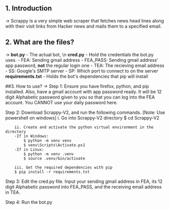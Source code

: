 ## 1. Introduction 
-> Scrappy is a very simple web scraper that fetches news head lines along with their visit links from Hacker news and mails them to a specified email.

## 2. What are the files?
-> **bot.py** - The actual bot, \n
   **cred.py** - Hold the credentials the bot.py uses.
	- FEA: Sending gmail address
	- FEA_PASS: Sending gmail address' app password, **not** the regular login one
	- TEA: The recieving email address
	- SS: Google's SMTP server
	- SP: Which port to connect to on the server
   **requirements.txt** - Holds the bot's dependencies that pip will install 

##3. How to use?
-> Step 1: Ensure you have firefox, python, and pip installed. Also, have a gmail account with app password ready. It will be 12 digit Alphabetic password given to you so that you can log into the FEA account. You CANNOT use your daily password here. 

   Step 2: Download Scrappy-V2, and run the following commands. [Note: Use powershell on windows]
		i. Go into Scrappy-V2 directory
		$ cd Scrappy-V2
		
		ii. Create and activate the python virtual environment in the directory
		-If in Windows:
			$ python -m venv venv
			$ venv\Scripts\Activate.ps1
		-If in Linux:
			$ python -m venv .venv
			$ source .venv/bin/activate

		iii. Get the required dependencies with pip
		$ pip install -r requirements.txt

   Step 3: Edit the cred.py file. Input your sending gmail address in FEA, its 12 digit Alphabetic password into FEA_PASS, and the receiving email address in TEA. 

   Step 4:  Run the bot.py



		
		
	
		
